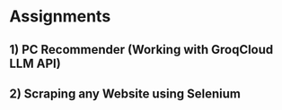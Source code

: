 # Assignments
## 1) PC Recommender (Working with GroqCloud LLM API)
## 2) Scraping any Website using Selenium
